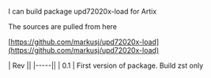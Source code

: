 I can build package upd72020x-load for Artix

The sources are pulled from here

[https://github.com/markusj/upd72020x-load](https://github.com/markusj/upd72020x-load)

| Rev ||
|-----||
| 0.1 | First version of package. Build zst only
